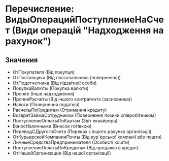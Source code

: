 ﻿# Перечисление: ВидыОперацийПоступлениеНаСчет (Види операцій "Надходження на рахунок")

## Значения

- ОтПокупателя (Від покупця)
- ОтПоставщика (Від постачальника (повернення))
- ОтПодотчетника (Від підзвітної особи)
- ПокупкаВалюты (Покупка валюти)
- Прочее (Інше надходження)
- ПрочиеРасчеты (Від іншого контрагента (засновника))
- Налоги (Повернення податків)
- РасчетыПоКредитам (Отримання кредиту)
- ВозвратЗаймаСотрудником (Повернення позики співробітником)
- ПоступлениеОплатыПоКартам (Звіт еквайрера)
- ВзносНаличными (Внесок готівкою)
- ПереводСДругогоСчета (Переказ з іншого рахунку організації)
- ОтКурьерскойКомпанииПочты (Від кур`єрської компанії або пошти)
- ЛичныеСредстваПредпринимателя (Особисті кошти)
- ПоступлениеОплатыПоКредитам (Від продажів в кредит)
- ОтНашейОрганизации (Від нашої організації)

